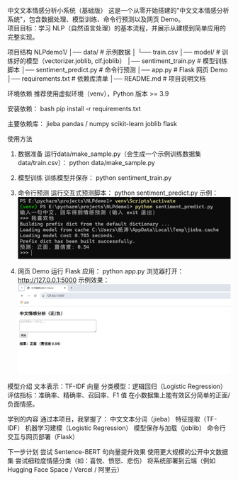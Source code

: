中文文本情感分析小系统（基础版）
这是一个从零开始搭建的"中文文本情感分析系统"，包含数据处理、模型训练、命令行预测以及网页 Demo。  
项目目标：学习 NLP（自然语言处理）的基本流程，并展示从建模到简单应用的完整实现。  

项目结构
NLPdemo1/
│── data/ # 示例数据
│ └── train.csv
│── model/ # 训练好的模型（vectorizer.joblib, clf.joblib）
│── sentiment_train.py # 模型训练脚本
│── sentiment_predict.py # 命令行预测
│── app.py # Flask 网页 Demo
│── requirements.txt # 依赖库清单
│── README.md # 项目说明文档

环境依赖
推荐使用虚拟环境（venv），Python 版本 >= 3.9  

安装依赖：
bash
pip install -r requirements.txt

主要依赖库：
jieba
pandas / numpy
scikit-learn
joblib
flask

使用方法
1. 数据准备
运行data/make_sample.py（会生成一个示例训练数据集 data/train.csv）：
python data/make_sample.py

2. 模型训练
训练模型并保存：
python sentiment_train.py

3. 命令行预测
运行交互式预测脚本：
python sentiment_predict.py
示例：
![交互 example](image/text_example.png)

4. 网页 Demo
运行 Flask 应用：
python app.py
浏览器打开： http://127.0.0.1:5000
示例效果：
![网页 Demo](image/web_demo.png)

模型介绍
文本表示：TF-IDF 向量
分类模型：逻辑回归（Logistic Regression）
评估指标：准确率、精确率、召回率、F1 值
在小数据集上能有效区分简单的正面/负面情感。

学到的内容
通过本项目，我掌握了：
中文文本分词（jieba）
特征提取（TF-IDF）
机器学习建模（Logistic Regression）
模型保存与加载（joblib）
命令行交互与网页部署（Flask）

下一步计划
尝试 Sentence-BERT 句向量提升效果
使用更大规模的公开中文数据集
尝试细粒度情感分类（如：喜悦、愤怒、悲伤）
将系统部署到云端（例如 Hugging Face Space / Vercel / 阿里云）
